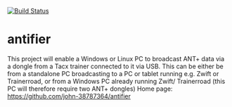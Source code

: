 [![Build Status](https://travis-ci.org/HeMan/antifier.svg?branch=master)](https://travis-ci.org/HeMan/antifier)
# antifier
This project will enable a Windows or Linux PC to broadcast ANT+ data via a dongle from a Tacx trainer connected to it via USB. This can be either be from a standalone PC broadcasting to a PC or tablet running e.g. Zwift or Trainerroad, or from a Windows PC already running Zwift/ Trainerroad (this PC will therefore require two ANT+ dongles) 
Home page: https://github.com/john-38787364/antifier


